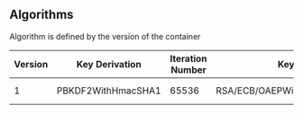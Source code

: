 ## Algorithms
Algorithm is defined by the version of the container

| Version | Key Derivation     | Iteration Number | Key Protection                     | Encryption               | Signing         | HMAC       | Hash    | 
|---------|--------------------|------------------|------------------------------------|--------------------------|-----------------|------------|---------|
| 1       | PBKDF2WithHmacSHA1 | 65536            | RSA/ECB/OAEPWithSHA1AndMGF1Padding | AES-128/CBC/PKCS5Padding | SHA256withECDSA | HmacSHA256 | SHA-256 |
